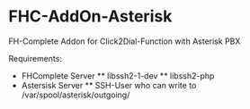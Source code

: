 FHC-AddOn-Asterisk
==================

FH-Complete Addon for Click2Dial-Function with Asterisk PBX

Requirements:
* FHComplete Server
** libssh2-1-dev 
** libssh2-php
* Astersisk Server
** SSH-User who can write to /var/spool/asterisk/outgoing/
